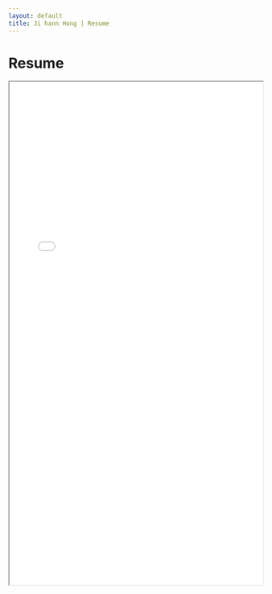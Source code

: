 ```yaml
---
layout: default
title: Ji hann Hong | Resume
---
```


# Resume

<iframe src="/Ji_hann_Hong_Resume_Redacted_2024.pdf" width="100%" height="1000px"></iframe>
